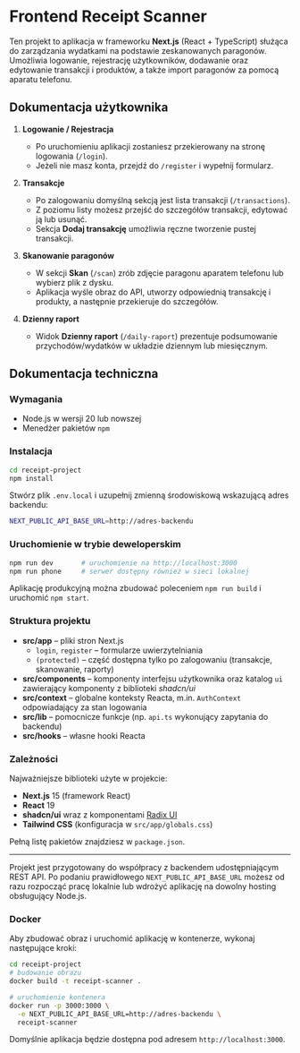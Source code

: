 # Frontend Receipt Scanner

Ten projekt to aplikacja w frameworku **Next.js** (React + TypeScript) służąca do zarządzania wydatkami na podstawie zeskanowanych paragonów. Umożliwia logowanie, rejestrację użytkowników, dodawanie oraz edytowanie transakcji i produktów, a także import paragonów za pomocą aparatu telefonu.

## Dokumentacja użytkownika

1. **Logowanie / Rejestracja**
   - Po uruchomieniu aplikacji zostaniesz przekierowany na stronę logowania (`/login`).
   - Jeżeli nie masz konta, przejdź do `/register` i wypełnij formularz.

2. **Transakcje**
   - Po zalogowaniu domyślną sekcją jest lista transakcji (`/transactions`).
   - Z poziomu listy możesz przejść do szczegółów transakcji, edytować ją lub usunąć.
   - Sekcja **Dodaj transakcję** umożliwia ręczne tworzenie pustej transakcji.

3. **Skanowanie paragonów**
   - W sekcji **Skan** (`/scan`) zrób zdjęcie paragonu aparatem telefonu lub wybierz plik z dysku.
   - Aplikacja wyśle obraz do API, utworzy odpowiednią transakcję i produkty, a następnie przekieruje do szczegółów.

4. **Dzienny raport**
   - Widok **Dzienny raport** (`/daily-raport`) prezentuje podsumowanie przychodów/wydatków w układzie dziennym lub miesięcznym.

## Dokumentacja techniczna

### Wymagania

- Node.js w wersji 20 lub nowszej
- Menedżer pakietów `npm`

### Instalacja

```bash
cd receipt-project
npm install
```

Stwórz plik `.env.local` i uzupełnij zmienną środowiskową wskazującą adres backendu:

```bash
NEXT_PUBLIC_API_BASE_URL=http://adres-backendu
```

### Uruchomienie w trybie deweloperskim

```bash
npm run dev       # uruchomienie na http://localhost:3000
npm run phone     # serwer dostępny również w sieci lokalnej
```

Aplikację produkcyjną można zbudować poleceniem `npm run build` i uruchomić `npm start`.

### Struktura projektu

- **src/app** – pliki stron Next.js
  - `login`, `register` – formularze uwierzytelniania
  - `(protected)` – część dostępna tylko po zalogowaniu (transakcje, skanowanie, raporty)
- **src/components** – komponenty interfejsu użytkownika oraz katalog `ui` zawierający komponenty z biblioteki *shadcn/ui*
- **src/context** – globalne konteksty Reacta, m.in. `AuthContext` odpowiadający za stan logowania
- **src/lib** – pomocnicze funkcje (np. `api.ts` wykonujący zapytania do backendu)
- **src/hooks** – własne hooki Reacta

### Zależności

Najważniejsze biblioteki użyte w projekcie:

- **Next.js** 15 (framework React)
- **React** 19
- **shadcn/ui** wraz z komponentami [Radix UI](https://www.radix-ui.com/)
- **Tailwind CSS** (konfiguracja w `src/app/globals.css`)

Pełną listę pakietów znajdziesz w `package.json`.

---

Projekt jest przygotowany do współpracy z backendem udostępniającym REST API. Po podaniu prawidłowego `NEXT_PUBLIC_API_BASE_URL` możesz od razu rozpocząć pracę lokalnie lub wdrożyć aplikację na dowolny hosting obsługujący Node.js.
### Docker

Aby zbudować obraz i uruchomić aplikację w kontenerze, wykonaj następujące kroki:

```bash
cd receipt-project
# budowanie obrazu
docker build -t receipt-scanner .

# uruchomienie kontenera
docker run -p 3000:3000 \
  -e NEXT_PUBLIC_API_BASE_URL=http://adres-backendu \
  receipt-scanner
```

Domyślnie aplikacja będzie dostępna pod adresem `http://localhost:3000`.